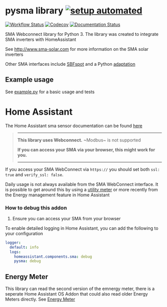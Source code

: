 # pysma library  [![setup automated][gitpod-shield]][gitpod]

[![Workflow Status](https://github.com/kellerza/pysma/actions/workflows/main.yml/badge.svg?branch=master)](https://github.com/kellerza/pysma/actions)
[![Codecov](https://codecov.io/gh/kellerza/pysma/branch/master/graph/badge.svg)](https://codecov.io/gh/kellerza/pysma)
[![Documentation Status](https://readthedocs.org/projects/pysma/badge/?version=latest)](https://pysma.readthedocs.io/en/latest/?badge=latest)

SMA Webconnect library for Python 3. The library was created
to integrate SMA inverters with HomeAssistant

See <http://www.sma-solar.com> for more information on the SMA solar
inverters

Other SMA interfaces include [SBFspot](https://github.com/SBFspot/SBFspot/) and a
Python [adaptation](https://github.com/TD22057/T-Home/)

## Example usage

See [example.py](./example.py) for a basic usage and tests

# Home Assistant

The Home Assistant sma sensor documentation can be found
[here](https://www.home-assistant.io/components/sma)

> ---
>
> **This library uses Webconnect.** ~Modbus~ is not supported
> 
> **If you can access your SMA via your browser, this might work for you.**
>
> ---

If you access your SMA WebConnect via `https://` you should set both
`ssl: true` and `verify_ssl: false`.

Daily usage is not always available from the SMA WebConnect interface.
It is possible to get around this by using a
[utility meter](https://www.home-assistant.io/components/utility_meter)
or more recently from the Energy management feature in Home Assistant

### How to debug this addon

1. Ensure you can access your SMA from your browser

To enable detailed logging in Home Assistant, you can add the following to your configuration

```yaml
logger:
  default: info
  logs:
    homeassistant.components.sma: debug
    pysma: debug
```

## Energy Meter

This library can read the second version of the emnergy meter, there is a seperate Home Assistant OS Addon that could also read older Energy Meters directly. See [Energy Meter](https://github.com/kellerza/hassio-sma-em)

[gitpod-shield]: https://img.shields.io/badge/Gitpod-ready_to_code-orange?logo=gitpod
[gitpod]: https://gitpod.io/from-referrer/

